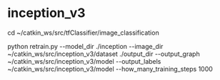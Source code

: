 # inception_v3

cd ~/catkin_ws/src/tfClassifier/image_classification

python retrain.py --model_dir ./inception --image_dir ~/catkin_ws/src/inception_v3/dataset ./output_dir --output_graph ~/catkin_ws/src/inception_v3/model --output_labels ~/catkin_ws/src/inception_v3/model --how_many_training_steps 1000

